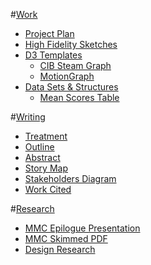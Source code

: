 
#[Work](https://github.com/gabisteele/thesis/blob/master/work)

- [Project Plan](https://docs.google.com/a/newschool.edu/document/d/1vwXTOknqnHnOrAzWCWo0fyEWGNNEXNt1NDW1zi7EsKA/edit?usp=sharing)
- [High Fidelity Sketches](https://github.com/gabisteele/thesis/tree/master/work/high%20fidelity%20sketches)
- [D3 Templates](https://github.com/gabisteele/thesis/tree/master/work/d3%20Templates)
	- [CIB Steam Graph](http://gabisteele.github.io/CIBsteamgraph/)
	- [MotionGraph](http://gabisteele.github.io/motionGraph/)
- [Data Sets & Structures](https://github.com/gabisteele/thesis/tree/master/work/data%20structures)
	- [Mean Scores Table](https://docs.google.com/a/newschool.edu/spreadsheets/d/1M4KQqMIOX0F0y2aWwhNbe1hZbf3TFDaittOWi1Jd8Jo/edit?usp=sharing)

#[Writing](https://github.com/gabisteele/thesis/blob/master/writing)

- [Treatment](https://docs.google.com/a/newschool.edu/document/d/15Augi7wcEqDfikrevVRiNnDyen9OsmEaMzd2oziuM1Q/edit?usp=sharing)
- [Outline](https://github.com/gabisteele/thesis/blob/master/writing/outline.md)
- [Abstract](https://github.com/gabisteele/thesis/blob/master/writing/abstractTech%2BTraumaConf.md)
- [Story Map](https://github.com/gabisteele/thesis/blob/master/writing/storyMap.md)
- [Stakeholders Diagram](https://github.com/gabisteele/thesis/blob/master/writing/StakeholdersBreakdownDiagram.pdf)
- [Work Cited](https://github.com/gabisteele/thesis/blob/master/writing/WorkCited.md)

#[Research](https://github.com/gabisteele/thesis/tree/master/Research)
- [MMC Epilogue Presentation](http://slides.com/gabriellasteele/my-mother-was-a-computer/live#/)
- [MMC Skimmed PDF](https://github.com/gabisteele/thesis/blob/master/Research/MMC-Epilogue-Presentation.pdf)
- [Design Research](http://www.spotify-valentines.com/)


